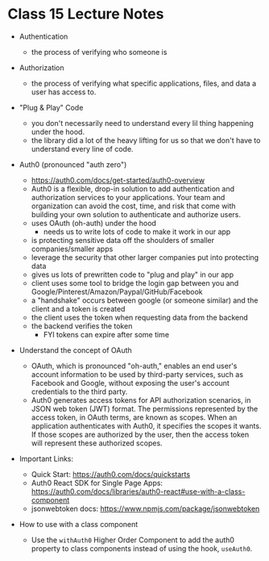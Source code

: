 # Class 15 Lecture Notes

- Authentication
  - the process of verifying who someone is

- Authorization
  - the process of verifying what specific applications, files, and data a user has access to.

- "Plug & Play" Code
  - you don't necessarily need to understand every lil thing happening under the hood.
  - the library did a lot of the heavy lifting for us so that we don't have to understand every line of code.

- Auth0 (pronounced "auth zero")
  - <https://auth0.com/docs/get-started/auth0-overview>
  - Auth0 is a flexible, drop-in solution to add authentication and authorization services to your applications. Your team and organization can avoid the cost, time, and risk that come with building your own solution to authenticate and authorize users.
  - uses OAuth (oh-auth) under the hood
    - needs us to write lots of code to make it work in our app
  - is protecting sensitive data off the shoulders of smaller companies/smaller apps
  - leverage the security that other larger companies put into protecting data
  - gives us lots of prewritten code to "plug and play" in our app
  - client uses some tool to bridge the login gap between you and Google/Pinterest/Amazon/Paypal/GitHub/Facebook
  - a "handshake" occurs between google (or someone similar) and the client and a token is created
  - the client uses the token when requesting data from the backend
  - the backend verifies the token
    - FYI tokens can expire after some time

- Understand the concept of OAuth
  - OAuth, which is pronounced "oh-auth," enables an end user's account information to be used by third-party services, such as Facebook and Google, without exposing the user's account credentials to the third party.
  - Auth0 generates access tokens for API authorization scenarios, in JSON web token (JWT) format. The permissions represented by the access token, in OAuth terms, are known as scopes. When an application authenticates with Auth0, it specifies the scopes it wants. If those scopes are authorized by the user, then the access token will represent these authorized scopes.

- Important Links:
  - Quick Start: <https://auth0.com/docs/quickstarts>
  - Auth0 React SDK for Single Page Apps: <https://auth0.com/docs/libraries/auth0-react#use-with-a-class-component>
  - jsonwebtoken docs: <https://www.npmjs.com/package/jsonwebtoken>

- How to use with a class component
  - Use the `withAuth0` Higher Order Component to add the auth0 property to class components instead of using the hook, `useAuth0`.
